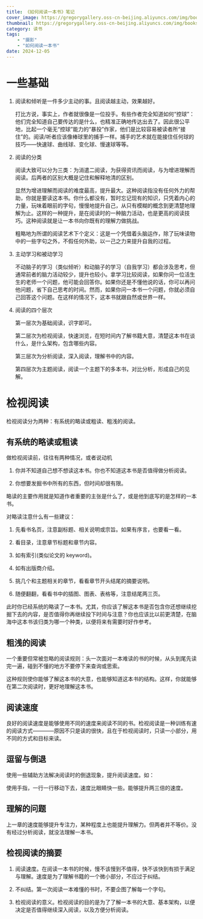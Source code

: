 ```yaml
---
title: 《如何阅读一本书》笔记
cover_image: https://gregorygallery.oss-cn-beijing.aliyuncs.com/img/books.jpeg
thumbnail: https://gregorygallery.oss-cn-beijing.aliyuncs.com/img/books.jpeg
category: 读书
tags: 
    - "摄影"
    - "如何阅读一本书"
date: 2024-12-05
---
```


# 一些基础

1. 阅读和倾听是一件多少主动的事。且阅读越主动，效果越好。

    打比方说，事实上，作者就很像是一位投手。有些作者完全知道如何“控球”​：他们完全知道自己要传达的是什么，也精准正确地传达出去了。因此很公平地，比起一个毫无“控球”能力的“暴投”作家，他们是比较容易被读者所“接住”的。阅读/听者应该像棒球里的捕手一样。捕手的艺术就在能接住任何球的技巧——快速球、曲线球、变化球、慢速球等等。

2. 阅读的分类

    阅读大致可以分为三类：为消遣二阅读，为获得资讯而阅读，与为增进理解而阅读。后两者的区别大概是记住和解释地清的区别。

    显然为增进理解而阅读的难度最高，提升最大。这种阅读指没有任何外力的帮助，你就是要读这本书。你什么都没有，暂时忘记现有的知识，只凭着内心的力量，玩味着眼前的字句，慢慢地提升自己，从只有模糊的概念到更清楚地理解为止。这样的一种提升，是在阅读时的一种脑力活动，也是更高的阅读技巧。这种阅读就是让一本书向你既有的理解力做挑战。

    粗略地为所谓的阅读艺术下个定义：这是一个凭借着头脑运作，除了玩味读物中的一些字句之外，不假任何外助，以一己之力来提升自我的过程。

3. 主动学习和被动学习

    不动脑子的学习（类似倾听）和动脑子的学习（自我学习）都会涉及思考，但通常前者的脑力活动较少，提升也较小。拿学习比较阅读，如果你问一位活生生的老师一个问题，他可能会回答你。如果你还是不懂他说的话，你可以再问他问题，省下自己思考的时间。然而，如果你问一本书一个问题，你就必须自己回答这个问题。在这样的情况下，这本书就跟自然或世界一样。

4. 阅读的四个层次

    第一层次为基础阅读，识字即可。

    第二层次为检视阅读，快速浏览，在短时间内了解书籍大意，清楚这本书在谈什么，是什么架构，包含哪些内容。

    第三层次为分析阅读，深入阅读，理解书中的内容。

    第四层次为主题阅读，阅读一个主题下的多本书，对比分析，形成自己的见解。

# 检视阅读

检视阅读分为两种：有系统的略读或粗读、粗浅的阅读。

## 有系统的略读或粗读

做检视阅读前，往往有两种情况，或者说动机

1. 你并不知道自己想不想读这本书。你也不知道这本书是否值得做分析阅读。

2. 你想要发掘书中所有的东西，但时间却很有限。

略读的主要作用就是知道作者重要的主张是什么了，或是他到底写的是怎样的一本书。

对略读注意什么有一些建议：

1. 先看书名页，注意副标题、相关说明或宗旨。如果有序言，也要看一看。

2. 看目录，注意章节标题和章节内容。

3. 如有索引(类似论文的 keyword)。

4. 如有出版商介绍。

5. 挑几个和主题相关的章节，看看章节开头结尾的摘要说明。

6. 随便翻翻，看看书中的插图、图表、表格等，注意结尾两三页。

此时你已经系统的略读了一本书。尤其，你应该了解这本书是否包含你还想继续挖掘下去的内容，是否值得你再继续投下时间与注意？你也应该比以前更清楚，在脑海中这本书该归类为哪一个种类，以便将来有需要时好作参考。

## 粗浅的阅读

一个重要但常被忽略的阅读规则：头一次面对一本难读的书的时候，从头到尾先读完一遍，碰到不懂的地方不要停下来查询或思索。

这种规则使你能够了解这本书的大意，也能够知道这本书的结构。这样，你就能够在第二次阅读时，更好地理解这本书。

## 阅读速度

良好的阅读速度是能够使用不同的速度来阅读不同的书。检视阅读是一种训练有速的阅读方式————原因不只是读的很快，且在于检视阅读时，只读一小部分，用不同的方式和目标来读。

## 逗留与倒退

使用一些辅助方法解决阅读时的倒退现象，提升阅读速度。如：

使用手指，一行一行移动下去，速度比眼睛快一些。能够提升两三倍的速度。

## 理解的问题

上一章的速度能够提升专注力，某种程度上也能提升理解力。但两者并不等价。没有经过分析阅读，就没法理解一本书。

## 检视阅读的摘要

1. 阅读速度。在阅读一本书的时候，慢不该慢到不值得，快不该快到有损于满足与理解。速度是为了理解书籍的一个微小部分，不应过于纠结。

2. 不纠结。第一次阅读一本难懂的书时，不要企图了解每一个字句。

3. 检视阅读的意义。检视阅读的目的是为了了解一本书的大意、基本架构，以便决定是否值得继续深入阅读，以及方便分析阅读。